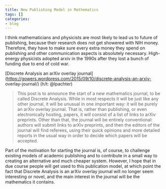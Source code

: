 ```yaml
---
title: New Publishing Model in Mathematics
tags: []
categories:
- blog
---
```

I think mathematicians and physicists are most likely to lead us to future of
publishing, because their research does not get showered with NIH money.
Therefore, they have to make sure every extra money they spend on publishing
and other communication aspects is absolutely necessary. High-energy
physicists adopted arxiv in the 1990s after they lost a bunch of funding due
to end of cold war.
<!--more-->

[Discrete Analysis an arXiv overlay
journal](https://gowers.wordpress.com/2015/09/10/discrete-analysis-an-arxiv-
overlay-journal/) (h/t: @lpachter)

> This post is to announce the start of a new mathematics journal, to be
called Discrete Analysis. While in most respects it will be just like any
other journal, it will be unusual in one important way: it will be purely an
arXiv overlay journal. That is, rather than publishing, or even electronically
hosting, papers, it will consist of a list of links to arXiv preprints. Other
than that, the journal will be entirely conventional: authors will submit
links to arXiv preprints, and then the editors of the journal will find
referees, using their quick opinions and more detailed reports in the usual
way in order to decide which papers will be accepted.

Part of the motivation for starting the journal is, of course, to challenge
existing models of academic publishing and to contribute in a small way to
creating an alternative and much cheaper system. However, I hope that in due
course people will get used to this publication model, at which point the fact
that Discrete Analysis is an arXiv overlay journal will no longer seem
interesting or novel, and the main interest in the journal will be the
mathematics it contains.

